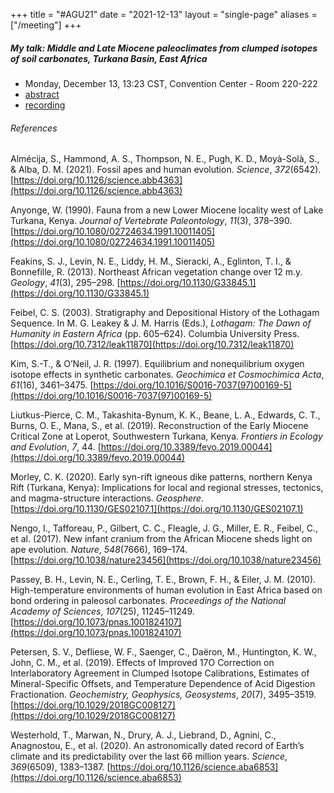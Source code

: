 +++
title = "#AGU21"
date  = "2021-12-13"
layout = "single-page"
aliases = ["/meeting"]
+++

##### My talk: Middle and Late Miocene paleoclimates from clumped isotopes of soil carbonates, Turkana Basin, East Africa

- Monday, December 13, 13:23 CST, Convention Center - Room 220-222
- [abstract](https://agu.confex.com/agu/fm21/meetingapp.cgi/Paper/860934)
- [recording](https://youtu.be/j-iTbOpuVHc)

###### References

Almécija, S., Hammond, A. S., Thompson, N. E., Pugh, K. D., Moyà-Solà, S., & Alba, D. M. (2021). Fossil apes and human evolution. _Science_, _372_(6542). [https://doi.org/10.1126/science.abb4363](https://doi.org/10.1126/science.abb4363)

Anyonge, W. (1990). Fauna from a new Lower Miocene locality west of Lake Turkana, Kenya. _Journal of Vertebrate Paleontology_, _11_(3), 378–390. [https://doi.org/10.1080/02724634.1991.10011405](https://doi.org/10.1080/02724634.1991.10011405)

Feakins, S. J., Levin, N. E., Liddy, H. M., Sieracki, A., Eglinton, T. I., & Bonnefille, R. (2013). Northeast African vegetation change over 12 m.y. _Geology_, _41_(3), 295–298. [https://doi.org/10.1130/G33845.1](https://doi.org/10.1130/G33845.1)

Feibel, C. S. (2003). Stratigraphy and Depositional History of the Lothagam Sequence. In M. G. Leakey & J. M. Harris (Eds.), _Lothagam: The Dawn of Humanity in Eastern Africa_ (pp. 605–624). Columbia University Press. [https://doi.org/10.7312/leak11870](https://doi.org/10.7312/leak11870)

Kim, S.-T., & O’Neil, J. R. (1997). Equilibrium and nonequilibrium oxygen isotope effects in synthetic carbonates. _Geochimica et Cosmochimica Acta_, _61_(16), 3461–3475. [https://doi.org/10.1016/S0016-7037(97)00169-5](https://doi.org/10.1016/S0016-7037(97)00169-5)

Liutkus-Pierce, C. M., Takashita-Bynum, K. K., Beane, L. A., Edwards, C. T., Burns, O. E., Mana, S., et al. (2019). Reconstruction of the Early Miocene Critical Zone at Loperot, Southwestern Turkana, Kenya. _Frontiers in Ecology and Evolution_, _7_, 44. [https://doi.org/10.3389/fevo.2019.00044](https://doi.org/10.3389/fevo.2019.00044)

Morley, C. K. (2020). Early syn-rift igneous dike patterns, northern Kenya Rift (Turkana, Kenya): Implications for local and regional stresses, tectonics, and magma-structure interactions. _Geosphere_. [https://doi.org/10.1130/GES02107.1](https://doi.org/10.1130/GES02107.1)

Nengo, I., Tafforeau, P., Gilbert, C. C., Fleagle, J. G., Miller, E. R., Feibel, C., et al. (2017). New infant cranium from the African Miocene sheds light on ape evolution. _Nature_, _548_(7666), 169–174. [https://doi.org/10.1038/nature23456](https://doi.org/10.1038/nature23456)

Passey, B. H., Levin, N. E., Cerling, T. E., Brown, F. H., & Eiler, J. M. (2010). High-temperature environments of human evolution in East Africa based on bond ordering in paleosol carbonates. _Proceedings of the National Academy of Sciences_, _107_(25), 11245–11249. [https://doi.org/10.1073/pnas.1001824107](https://doi.org/10.1073/pnas.1001824107)

Petersen, S. V., Defliese, W. F., Saenger, C., Daëron, M., Huntington, K. W., John, C. M., et al. (2019). Effects of Improved 17O Correction on Interlaboratory Agreement in Clumped Isotope Calibrations, Estimates of Mineral-Specific Offsets, and Temperature Dependence of Acid Digestion Fractionation. _Geochemistry, Geophysics, Geosystems_, _20_(7), 3495–3519. [https://doi.org/10.1029/2018GC008127](https://doi.org/10.1029/2018GC008127)

Westerhold, T., Marwan, N., Drury, A. J., Liebrand, D., Agnini, C., Anagnostou, E., et al. (2020). An astronomically dated record of Earth’s climate and its predictability over the last 66 million years. _Science_, _369_(6509), 1383–1387. [https://doi.org/10.1126/science.aba6853](https://doi.org/10.1126/science.aba6853)
